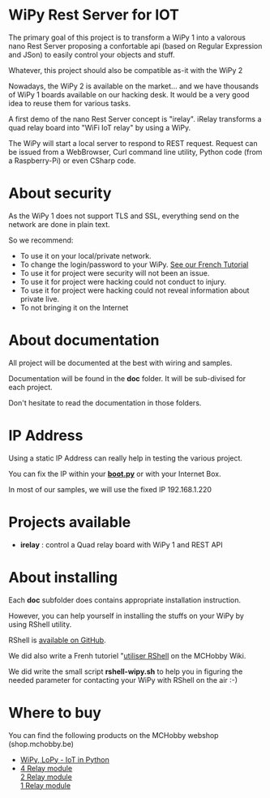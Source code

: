 # WiPy Rest Server for IOT

The primary goal of this project is to transform a WiPy 1 into a valorous nano Rest Server proposing a confortable api (based on Regular Expression and JSon) to easily control your objects and stuff.

Whatever, this project should also be compatible as-it with the WiPy 2

Nowadays, the WiPy 2 is available on the market... and we have thousands of WiPy 1 boards available on our hacking desk. 
It would be a very good idea to reuse them for various tasks. 

A first demo of the nano Rest Server concept is "irelay". iRelay transforms a quad relay board into "WiFi IoT relay" by using a WiPy.

The WiPy will start a local server to respond to REST request. Request can be issued from a WebBrowser, Curl command line utility, Python code (from a Raspberry-Pi) or even CSharp code.

# About security
As the WiPy 1 does not support TLS and SSL, everything send on the network are done in plain text.

So we recommend:
* To use it on your local/private network.
* To change the login/password to your WiPy. [See our French Tutorial](https://wiki.mchobby.be/index.php?title=Hack-wipy-wlan)
* To use it for project were security will not been an issue.
* To use it for project were hacking could not conduct to injury.
* To use it for project were hacking could not reveal information about private live.
* To not bringing it on the Internet  

# About documentation
All project will be documented at the best with wiring and samples.

Documentation will be found in the __doc__ folder. It will be sub-divised for each project.

Don't hesitate to read the documentation in those folders.

# IP Address
Using a static IP Address can really help in testing the various project.

You can fix the IP within your [__boot.py__](https://wiki.mchobby.be/index.php?title=Hack-wipy-wlan) or with your Internet Box.

In most of our samples, we will use the fixed IP 192.168.1.220   

# Projects available
* __irelay__ : control a Quad relay board with WiPy 1 and REST API

# About installing
Each __doc__ subfolder does contains appropriate installation instruction.

However, you can help yourself in installing the stuffs on your WiPy by using RShell utility.

RShell is [available on GitHub](https://github.com/dhylands/rshell).

We did also write a Frenh tutoriel "[utiliser RShell](https://wiki.mchobby.be/index.php?title=MicroPython-Hack-RShell) on the MCHobby Wiki. 

We did write the small script __rshell-wipy.sh__ to help you in figuring the needed parameter for contacting your WiPy with RShell on the air :-)

# Where to buy
You can find the following products on the MCHobby webshop (shop.mchobby.be)
* [WiPy, LoPy - IoT in Python](https://shop.mchobby.be/68-wipylopy-iot-en-python)
* [4 Relay module](https://shop.mchobby.be/breakout/632-module-quatre-relais-3232100006324.html)<br />[2 Relay module](https://shop.mchobby.be/breakout/507-module-deux-relais-3232100005075-pololu.html)<br />[1 Relay module](https://shop.mchobby.be/breakout/107-module-relais-3232100001077-pololu.html)
